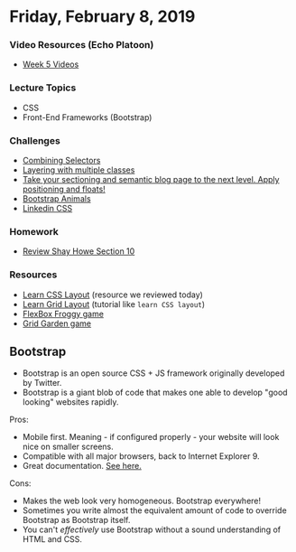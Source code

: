 Friday, February 8, 2019
======================
### Video Resources (Echo Platoon)
- [Week 5 Videos](https://www.youtube.com/watch?v=u5UT7jBwbEU&list=PLu0CiQ7bzwESK8JWt1KVzAHzjo7cVhs-f)

### Lecture Topics
* CSS
* Front-End Frameworks (Bootstrap)

### Challenges
* [Combining Selectors](https://github.com/golfplatoon/html-combining-selectors)
* [Layering with multiple classes](https://github.com/golfplatoon/html-layering)
* [Take your sectioning and semantic blog page to the next level. Apply positioning and floats!](https://github.com/golfplatoon/complete-article)
* [Bootstrap Animals](https://github.com/golfplatoon/bootstrap-animals)
* [Linkedin CSS](https://github.com/golfplatoon/linkedin-css)


### Homework
* [Review Shay Howe Section 10](http://learn.shayhowe.com/html-css/building-forms/)

### Resources
* [Learn CSS Layout](http://learnlayout.com/) (resource we reviewed today)
* [Learn Grid Layout](http://learncssgrid.com/) (tutorial like `learn CSS layout`)
* [FlexBox Froggy game](http://flexboxfroggy.com/) 
* [Grid Garden game](http://cssgridgarden.com/)


## Bootstrap
* Bootstrap is an open source CSS + JS framework originally developed by Twitter.
* Bootstrap is a giant blob of code that makes one able to develop "good looking" websites rapidly.

Pros:
* Mobile first. Meaning - if configured properly - your website will look nice on smaller screens.
* Compatible with all major browsers, back to Internet Explorer 9.
* Great documentation. [See here.](https://getbootstrap.com/getting-started/)

Cons:
* Makes the web look very homogeneous. Bootstrap everywhere!
* Sometimes you write almost the equivalent amount of code to override Bootstrap as Bootstrap itself.
* You can't _effectively_ use Bootstrap without a sound understanding of HTML and CSS.
